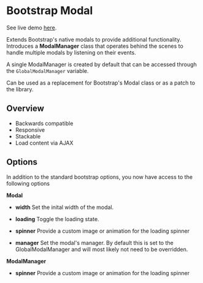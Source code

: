 Bootstrap Modal
=============

See live demo [here](http://jschr.github.com/bootstrap-modal/).

Extends Bootstrap's native modals to provide additional functionality. Introduces a **ModalManager** class that operates behind the scenes to handle multiple modals by listening on their events. 

A single ModalManager is created by default that can be accessed through the `GlobalModalManager` variable. 

Can be used as a replacement for Bootstrap's Modal class or as a patch to the library.

Overview
-----------

+ Backwards compatible
+ Responsive
+ Stackable
+ Load content via AJAX

Options
-----------

In addition to the standard bootstrap options, you now have access to the following options

**Modal**

+ **width**
Set the inital width of the modal.

+ **loading**
Toggle the loading state.

+ **spinner**
Provide a custom image or animation for the loading spinner

+ **manager**
Set the modal's manager. By default this is set to the GlobalModalManager and will most likely not need to be overridden.


**ModalManager**
+ **spinner**
Provide a custom image or animation for the loading spinner